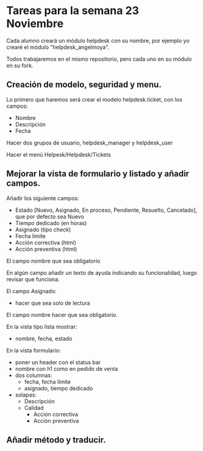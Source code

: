 # Tareas para la semana 23 Noviembre

Cada alumno creará un módulo helpdesk con su nombre, por ejemplo yo crearé el módulo "helpdesk_angelmoya".

Todos trabajaremos en el mismo repositorio, pero cada uno en su módulo en su fork.

## Creación de modelo, seguridad y menu.

Lo primero que haremos será crear el modelo helpdesk.ticket, con los campos:
- Nombre
- Descripción
- Fecha

Hacer dos grupos de usuario, helpdesk_manager y helpdesk_user

Hacer el menú Helpesk/Helpdesk/Tickets


## Mejorar la vista de formulario y listado y añadir campos.

Añadir los siguiente campos:
- Estado [Nuevo, Asignado, En proceso, Pendiente, Resuelto, Cancelado], que por defecto sea Nuevo
- Tiempo dedicado (en horas)
- Asignado (tipo check)
- Fecha límite
- Acción correctiva (html)
- Acción preventiva (html)

El campo nombre que sea obligatorio

En algún campo añadir un texto de ayuda indicando su funcionalidad, luego revisar que funciona.

El campo Asignado:
- hacer que sea solo de lectura

El campo nombre hacer que sea obligatorio.

En la vista tipo lista mostrar:
- nombre, fecha, estado

En la vista formulario:
- poner un header con el status bar
- nombre con h1 como en pedido de venta
- dos columnas:
  - fecha, fecha límite
  - asignado, tiempo dedicado
- solapas:
  - Descripción
  - Calidad
    - Acción correctiva
    - Acción preventiva

## Añadir método y traducir.
